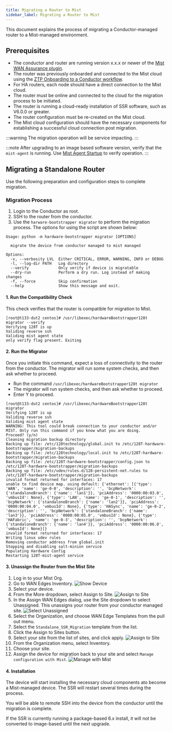 ```yaml
---
title: Migrating a Router to Mist
sidebar_label: Migrating a Router to Mist
---
```


This document explains the process of migrating a Conductor-managed router to a Mist-managed environment. 

## Prerequisites

- The conductor and router are running version x.x.x or newer of the [Mist WAN Assurance plugin](link-to-install-doc). 
- The router was previously onboarded and connected to the Mist cloud using the [ZTP Onboarding to a Conductor workflow](config_wan_assurance.md). 
- For HA routers, each node should have a direct connection to the Mist cloud.
- The router must be online and connected to the cloud for the migration process to be initiated.
- The router is running a cloud-ready installation of SSR software, such as V6.0.0 or greater. 
- The router configuration must be re-created on the Mist cloud.
- The Mist cloud configuration should have the necessary components for establishing a successful cloud connection post migration.

:::warning
The migration operation will be service impacting.
:::

:::note
After upgrading to an image based software version, verify that the `mist-agent` is running. Use [Mist Agent Startup](add-link-here) to verify operation. 
:::

## Migrating a Standalone Router

Use the following preparation and configuration steps to complete migration. 

### Migration Process

1. Login to the Conductor as root. 
2. SSH to the router from the conductor.
3. Use the `harware-bootstrapper migrator` to perform the migration process. The options for using the script are shown below:

```
Usage: python -m hardware-bootstrapper migrator [OPTIONS]

  migrate the device from conductor managed to mist managed

Options:
  -v, --verbosity LVL  Either CRITICAL, ERROR, WARNING, INFO or DEBUG
  -l, --log-dir PATH   Log directory
  --verify             Only verify if device is migratable
  --dry-run            Perform a dry run. Log instead of making changes
  -f, --force          Skip confirmation
  --help               Show this message and exit.
```
#### 1. Run the Compatibility Check

This check verifies that the router is compatible for migration to Mist.

```
[root@t133-dut2 centos]# /usr/libexec/hardwareBootstrapper128t migrator --verify
Verifying 128T is up
Validing reverse ssh
Validing mist agent state
only verify flag present. Exiting
```

#### 2. Run the Migrator

Once you initiate this command, expect a loss of connectivity to the router from the conductor. The migrator will run some system checks, and then ask whether to proceed. 

- Run the command `/usr/libexec/hardwareBootstrapper128t migrator`
- The migrator will run system checks, and then ask whether to proceed. 
- Enter Y to proceed. 

```
[root@t133-dut2 centos]# /usr/libexec/hardwareBootstrapper128t migrator
Verifying 128T is up
Validing reverse ssh
Validing mist agent state
WARNING: This tool could break connection to your conductor and/or MIST. Only run this command if you know what you are doing.
Proceed? (y/n)
Cleaning migration backup directory
Backing up file: /etc/128technology/global.init to /etc/128T-hardware-bootstrapper/migration-backups
Backing up file: /etc/128technology/local.init to /etc/128T-hardware-bootstrapper/migration-backups
Backing up file: /etc/128T-hardware-bootstrapper/config.json to /etc/128T-hardware-bootstrapper/migration-backups
Backing up file: /etc/udev/rules.d/128-persistent-net.rules to /etc/128T-hardware-bootstrapper/migration-backups
invalid format returned for interfaces: 17
unable to find device map. using default: {'ethernet': [{'type': 'WAN', 'name': 'ge-0-0', 'description': '', 'bcpNetwork': {'standaloneBranch': {'name': 'lan1'}}, 'pciAddress': '0000:00:03.0', 'vmbusId': None}, {'type': 'LAN', 'name': 'ge-0-1', 'description': '', 'bcpNetwork': {'standaloneBranch': {'name': 'lan2'}}, 'pciAddress': '0000:00:04.0', 'vmbusId': None}, {'type': 'HASync', 'name': 'ge-0-2', 'description': '', 'bcpNetwork': {'standaloneBranch': {'name': 'lan3'}}, 'pciAddress': '0000:00:05.0', 'vmbusId': None}, {'type': 'HAFabric', 'name': 'ge-0-3', 'description': '', 'bcpNetwork': {'standaloneBranch': {'name': 'lan4'}}, 'pciAddress': '0000:00:06.0', 'vmbusId': None}]}
invalid format returned for interfaces: 17
Writing linux udev rules
Removing conductor address from global.init
Stopping and disabling salt-minion service
Populating Hardware Config
Restarting 128T-mist-agent service
```

#### 3. Unassign the Router from the Mist Site

1. Log in to your Mist Org.
2. Go to WAN Edges Inventory.
![Show Device](/img/mist-migration-unassign1.png)
3. Select your device.
4. From the More dropdown, select Assign to Site.
![Assign to Site](/img/mist-migration-unassign3.png)
5. In the Assign WAN Edges dialog, use the Site dropdown to select Unassigned. This unassigns your router from your conductor managed site. 
![Select Unassigned](/img/mist-migration-unassign4.png)
6. Select the Organization, and choose WAN Edge Templates from the pull out menu. 
7. Select the `Standalone_SSR_Migration` template from the list.
8. Click the Assign to Sites button.
9. Select your site from the list of sites, and click apply.
![Assign to Site](/img/mist-migration2.png)
10. From the Organization menu, select Inventory.
11. Choose your site.
12. Assign the device for migration back to your site and select `Manage configuration with Mist`.
![Manage with Mist](/img/mist-migration-unassign6.png)

#### 4. Installation

The device will start installing the necessary cloud components ato become a Mist-managed device. The SSR will restart several times during the process. 

You will be able to remote SSH into the device from the conductor until the migration is complete. 

If the SSR is currently running a package-based 6.x install, it will not be converted to image-based until the next upgrade.


